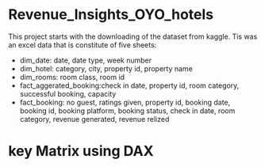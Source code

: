 # Revenue_Insights_OYO_hotels
This project starts with the downloading of the dataset from kaggle. Tis was an excel data that is constitute of five sheets:
* dim_date: date, date type, week number
* dim_hotel: category, city, property id, property name
* dim_rooms: room class, room id
* fact_aggerated_booking:check in date, property id, room category, successful booking, capacity
* fact_booking: no guest, ratings given, property id, booking date, booking id, booking platform, booking status, check in date, room category, revenue generated, revenue relized
# key Matrix using DAX
